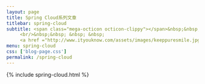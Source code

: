 ```yaml
---
layout: page
title: Spring Cloud系列文章
titlebar: spring-cloud
subtitle: <span class="mega-octicon octicon-clippy"></span>&nbsp;&nbsp; <a href ="http://gitbook.cn/gitchat/column/59f5daa149cd4330613605ba">点我学习：<font color="#00FFFF">Spring Boot 精选达人课程</font></a>
     <br/>&nbsp;&nbsp; &nbsp; &nbsp; 
     <a href ="http://www.ityouknow.com/assets/images/keeppuresmile.jpg">关注公众号：<font color="#00FF00">纯洁的微笑</font>，回复"springcloud"获取精选视频教程。</a>
menu: spring-cloud
css: ['blog-page.css']
permalink: /spring-cloud
---
```

{% include spring-cloud.html %}